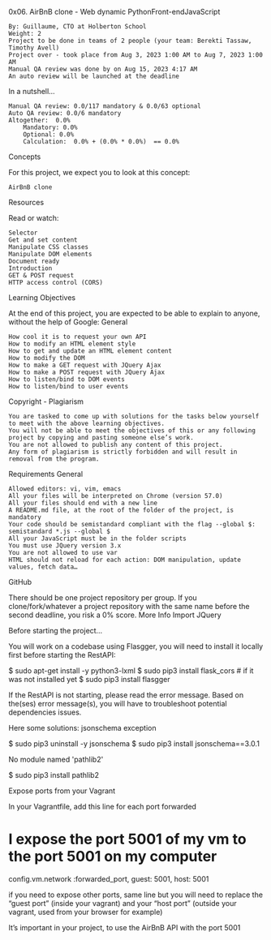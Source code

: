 0x06. AirBnB clone - Web dynamic
PythonFront-endJavaScript

    By: Guillaume, CTO at Holberton School
    Weight: 2
    Project to be done in teams of 2 people (your team: Berekti Tassaw, Timothy Avell)
    Project over - took place from Aug 3, 2023 1:00 AM to Aug 7, 2023 1:00 AM
    Manual QA review was done by on Aug 15, 2023 4:17 AM
    An auto review will be launched at the deadline

In a nutshell…

    Manual QA review: 0.0/117 mandatory & 0.0/63 optional
    Auto QA review: 0.0/6 mandatory
    Altogether:  0.0%
        Mandatory: 0.0%
        Optional: 0.0%
        Calculation:  0.0% + (0.0% * 0.0%)  == 0.0%

Concepts

For this project, we expect you to look at this concept:

    AirBnB clone

Resources

Read or watch:

    Selector
    Get and set content
    Manipulate CSS classes
    Manipulate DOM elements
    Document ready
    Introduction
    GET & POST request
    HTTP access control (CORS)

Learning Objectives

At the end of this project, you are expected to be able to explain to anyone, without the help of Google:
General

    How cool it is to request your own API
    How to modify an HTML element style
    How to get and update an HTML element content
    How to modify the DOM
    How to make a GET request with JQuery Ajax
    How to make a POST request with JQuery Ajax
    How to listen/bind to DOM events
    How to listen/bind to user events

Copyright - Plagiarism

    You are tasked to come up with solutions for the tasks below yourself to meet with the above learning objectives.
    You will not be able to meet the objectives of this or any following project by copying and pasting someone else’s work.
    You are not allowed to publish any content of this project.
    Any form of plagiarism is strictly forbidden and will result in removal from the program.

Requirements
General

    Allowed editors: vi, vim, emacs
    All your files will be interpreted on Chrome (version 57.0)
    All your files should end with a new line
    A README.md file, at the root of the folder of the project, is mandatory
    Your code should be semistandard compliant with the flag --global $: semistandard *.js --global $
    All your JavaScript must be in the folder scripts
    You must use JQuery version 3.x
    You are not allowed to use var
    HTML should not reload for each action: DOM manipulation, update values, fetch data…

GitHub

There should be one project repository per group. If you clone/fork/whatever a project repository with the same name before the second deadline, you risk a 0% score.
More Info
Import JQuery

<head>
    <script src="https://code.jquery.com/jquery-3.2.1.min.js"></script>
</head>

Before starting the project…

You will work on a codebase using Flasgger, you will need to install it locally first before starting the RestAPI:

$ sudo apt-get install -y python3-lxml
$ sudo pip3 install flask_cors # if it was not installed yet
$ sudo pip3 install flasgger

If the RestAPI is not starting, please read the error message. Based on the(ses) error message(s), you will have to troubleshoot potential dependencies issues.

Here some solutions:
jsonschema exception

$ sudo pip3 uninstall -y jsonschema 
$ sudo pip3 install jsonschema==3.0.1

No module named 'pathlib2'

$ sudo pip3 install pathlib2

Expose ports from your Vagrant

In your Vagrantfile, add this line for each port forwarded

# I expose the port 5001 of my vm to the port 5001 on my computer
config.vm.network :forwarded_port, guest: 5001, host: 5001 

if you need to expose other ports, same line but you will need to replace the “guest port” (inside your vagrant) and your “host port” (outside your vagrant, used from your browser for example)

It’s important in your project, to use the AirBnB API with the port 5001




